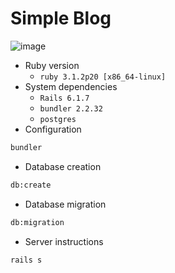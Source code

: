 # Simple Blog

![image](https://user-images.githubusercontent.com/52302576/200992461-601fc4bb-6d76-40d4-b98c-a2d4c6cf6e91.png)


* Ruby version
  - `ruby 3.1.2p20 [x86_64-linux]`
* System dependencies
  - `Rails 6.1.7`
  - `bundler 2.2.32`
  - `postgres`
* Configuration

```bash
bundler
``` 

* Database creation
```bash
db:create
``` 

* Database migration
```bash
db:migration
``` 

* Server instructions
```bash
rails s
``` 
